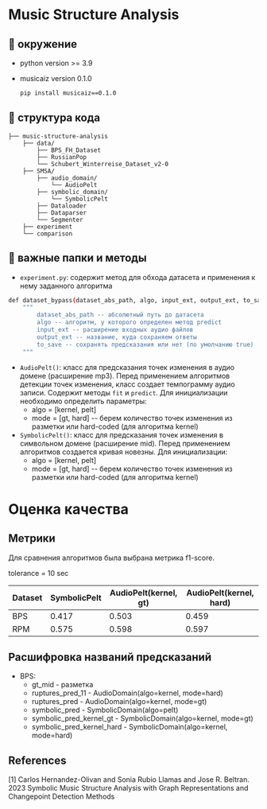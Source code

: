# Music Structure Analysis
## 💎 окружение
- python version >= 3.9
- musicaiz version 0.1.0

  ```bash
  pip install musicaiz==0.1.0
  ```

## 💎 структура кода
```
├── music-structure-analysis                
    ├── data/
        ├── BPS_FH_Dataset
        ├── RussianPop
        └── Schubert_Winterreise_Dataset_v2-0
    ├── SMSA/      
        ├── audio_domain/
            └── AudioPelt
        ├── symbolic_domain/
            └── SymbolicPelt       
        ├── Dataloader
        ├── Dataparser
        └── Segmenter
    ├── experiment        
    └── comparison          
```

## 💎 важные папки и методы

- `experiment.py`: содержит метод для обхода датасета и применения к нему заданного алгоритма
```bash
def dataset_bypass(dataset_abs_path, algo, input_ext, output_ext, to_save=True):
    """
        dataset_abs_path -- абсолютный путь до датасета
        algo -- алгоритм, у которого определен метод predict
        input_ext -- расширение входных аудио файлов
        output_ext -- название, куда сохраняем ответы
        to_save -- сохранять предсказания или нет (по умолчанию true)
    """
```
- `AudioPelt()`: класс для предсказания точек изменения в аудио домене (расширение mp3). Перед применением алгоритмов детекции точек изменения, класс создает темпограмму аудио записи. Cодержит методы `fit` и `predict`. Для инициализации необходимо определить параметры:
  - algo = [kernel, pelt]
  - mode = [gt, hard] -- берем количество точек изменения из разметки или hard-coded (для алгоритма kernel)
- `SymbolicPelt()`: класс для предсказания точек изменения в символьном домене (расширение mid). Перед применением алгоритмов создается кривая новезны. Для инициализации:
  - algo = [kernel, pelt]
  - mode = [gt, hard] -- берем количество точек изменения из разметки или hard-coded (для алгоритма kernel)


# Оценка качества
## Метрики

Для сравнения алгоритмов была выбрана метрика f1-score.

tolerance = 10 sec

| Dataset  | SymbolicPelt | AudioPelt(kernel, gt) |  AudioPelt(kernel, hard) |
|----------|--------------|-----------------------|--------------------------|
|   BPS    |    0.417     | 0.503                 | 0.459                    |
|  RPM     | 0.575        | 0.598                 | 0.597                    |


## Расшифровка названий предсказаний
- BPS: 
  - gt_mid - разметка
  - ruptures_pred_11 - AudioDomain(algo=kernel, mode=hard)
  - ruptures_pred - AudioDomain(algo=kernel, mode=gt)
  - symbolic_pred - SymbolicDomain(algo=pelt)
  - symbolic_pred_kernel_gt - SymbolicDomain(algo=kernel, mode=gt)
  - symbolic_pred_kernel_hard - SymbolicDomain(algo=kernel, mode=hard)

## References
<a id="1">[1]</a> 
Carlos Hernandez-Olivan and Sonia Rubio Llamas and Jose R. Beltran. 2023
Symbolic Music Structure Analysis with Graph Representations and Changepoint Detection Methods



